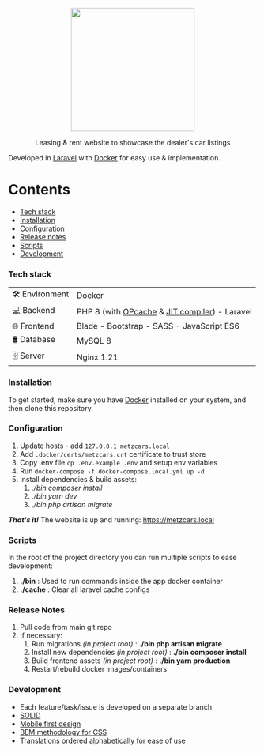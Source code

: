 <p align="center"><a href="https://metzcars.com" target="_blank"><img src="https://metzcars.com/logo/logo_h.png" width="250"></a></p>
<p align="center">Leasing & rent website to showcase the dealer's car listings</p>

Developed in [Laravel](https://github.com/laravel/laravel#readme) with [Docker](https://www.docker.com/) for easy use & implementation.

Contents
========

* [Tech stack](#tech-stack)
* [Installation](#installation)
* [Configuration](#configuration)
* [Release notes](#release-notes)
* [Scripts](#scripts)
* [Development](#development)

### Tech stack

| | |
| --- | --- |
| 🛠️ Environment | Docker |
| 💻 Backend | PHP 8 (with [OPcache](https://devdojo.com/bobbyiliev/how-to-speed-up-your-laravel-application-with-php-opcache) & [JIT compiler](https://kinsta.com/blog/php-8/#jit)) - Laravel |
| 🌐 Frontend | Blade - Bootstrap - SASS - JavaScript ES6 |
| 🛢 Database | MySQL 8 |
| 🗄️ Server | Nginx 1.21 |

### Installation

To get started, make sure you have [Docker](https://docs.docker.com/desktop/#download-and-install)
installed on your system, and then clone this repository.

### Configuration

1. Update hosts - add `127.0.0.1 metzcars.local`
2. Add `.docker/certs/metzcars.crt` certificate to trust store
3. Copy .env file `cp .env.example .env` and setup env variables
4. Run `docker-compose -f docker-compose.local.yml up -d`
5. Install dependencies & build assets:
   1. *./bin composer install*
   2. *./bin yarn dev*
   3. *./bin php artisan migrate*

***That's it!*** The website is up and running: https://metzcars.local

### Scripts

In the root of the project directory you can run multiple scripts to ease development:

1. **./bin** : Used to run commands inside the app docker container
2. **./cache** : Clear all laravel cache configs

### Release Notes

1. Pull code from main git repo
2. If necessary:
   1. Run migrations *(in project root)* : **./bin php artisan migrate**
   2. Install new dependencies *(in project root)* : **./bin composer install**
   3. Build frontend assets *(in project root)* : **./bin yarn production**
   4. Restart/rebuild docker images/containers

### Development

* Each feature/task/issue is developed on a separate branch
* [SOLID](https://geekflare.com/php-solid-principles/)
* [Mobile first design](https://medium.com/@Vincentxia77/what-is-mobile-first-design-why-its-important-how-to-make-it-7d3cf2e29d00)
* [BEM methodology for CSS](https://en.bem.info/methodology/)
* Translations ordered alphabetically for ease of use
